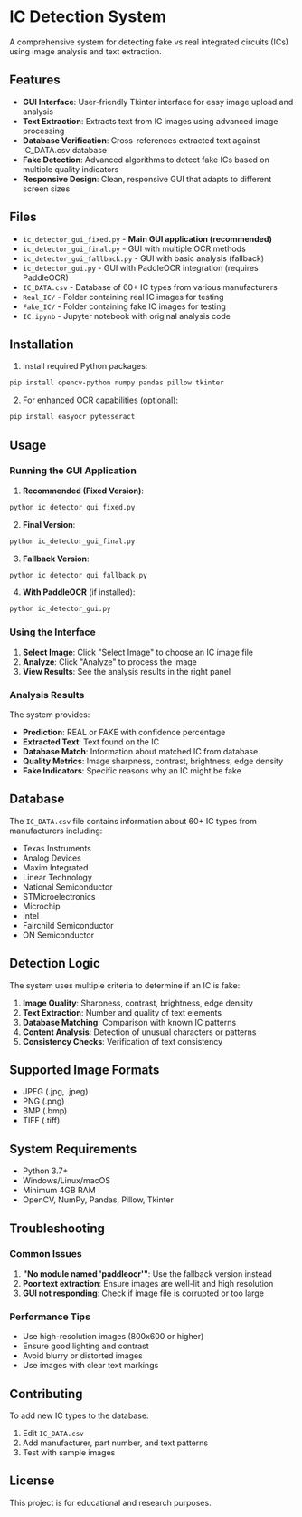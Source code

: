 # IC Detection System

A comprehensive system for detecting fake vs real integrated circuits (ICs) using image analysis and text extraction.

## Features

- **GUI Interface**: User-friendly Tkinter interface for easy image upload and analysis
- **Text Extraction**: Extracts text from IC images using advanced image processing
- **Database Verification**: Cross-references extracted text against IC_DATA.csv database
- **Fake Detection**: Advanced algorithms to detect fake ICs based on multiple quality indicators
- **Responsive Design**: Clean, responsive GUI that adapts to different screen sizes

## Files

- `ic_detector_gui_fixed.py` - **Main GUI application (recommended)**
- `ic_detector_gui_final.py` - GUI with multiple OCR methods
- `ic_detector_gui_fallback.py` - GUI with basic analysis (fallback)
- `ic_detector_gui.py` - GUI with PaddleOCR integration (requires PaddleOCR)
- `IC_DATA.csv` - Database of 60+ IC types from various manufacturers
- `Real_IC/` - Folder containing real IC images for testing
- `Fake_IC/` - Folder containing fake IC images for testing
- `IC.ipynb` - Jupyter notebook with original analysis code

## Installation

1. Install required Python packages:
```bash
pip install opencv-python numpy pandas pillow tkinter
```

2. For enhanced OCR capabilities (optional):
```bash
pip install easyocr pytesseract
```

## Usage

### Running the GUI Application

1. **Recommended (Fixed Version)**:
```bash
python ic_detector_gui_fixed.py
```

2. **Final Version**:
```bash
python ic_detector_gui_final.py
```

3. **Fallback Version**:
```bash
python ic_detector_gui_fallback.py
```

4. **With PaddleOCR** (if installed):
```bash
python ic_detector_gui.py
```

### Using the Interface

1. **Select Image**: Click "Select Image" to choose an IC image file
2. **Analyze**: Click "Analyze" to process the image
3. **View Results**: See the analysis results in the right panel

### Analysis Results

The system provides:
- **Prediction**: REAL or FAKE with confidence percentage
- **Extracted Text**: Text found on the IC
- **Database Match**: Information about matched IC from database
- **Quality Metrics**: Image sharpness, contrast, brightness, edge density
- **Fake Indicators**: Specific reasons why an IC might be fake

## Database

The `IC_DATA.csv` file contains information about 60+ IC types from manufacturers including:
- Texas Instruments
- Analog Devices
- Maxim Integrated
- Linear Technology
- National Semiconductor
- STMicroelectronics
- Microchip
- Intel
- Fairchild Semiconductor
- ON Semiconductor

## Detection Logic

The system uses multiple criteria to determine if an IC is fake:

1. **Image Quality**: Sharpness, contrast, brightness, edge density
2. **Text Extraction**: Number and quality of text elements
3. **Database Matching**: Comparison with known IC patterns
4. **Content Analysis**: Detection of unusual characters or patterns
5. **Consistency Checks**: Verification of text consistency

## Supported Image Formats

- JPEG (.jpg, .jpeg)
- PNG (.png)
- BMP (.bmp)
- TIFF (.tiff)

## System Requirements

- Python 3.7+
- Windows/Linux/macOS
- Minimum 4GB RAM
- OpenCV, NumPy, Pandas, Pillow, Tkinter

## Troubleshooting

### Common Issues

1. **"No module named 'paddleocr'"**: Use the fallback version instead
2. **Poor text extraction**: Ensure images are well-lit and high resolution
3. **GUI not responding**: Check if image file is corrupted or too large

### Performance Tips

- Use high-resolution images (800x600 or higher)
- Ensure good lighting and contrast
- Avoid blurry or distorted images
- Use images with clear text markings

## Contributing

To add new IC types to the database:
1. Edit `IC_DATA.csv`
2. Add manufacturer, part number, and text patterns
3. Test with sample images

## License

This project is for educational and research purposes.
